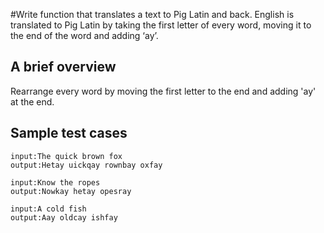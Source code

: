 #Write function that translates a text to Pig Latin and back. English is translated to Pig Latin by taking the first letter of every word, moving it to the end of the word and adding ‘ay’.

## A brief overview

Rearrange every word by moving the first letter to the end and adding 'ay' at the end.

## Sample test cases

```
input:The quick brown fox
output:Hetay uickqay rownbay oxfay
```

```
input:Know the ropes
output:Nowkay hetay opesray
```

```
input:A cold fish
output:Aay oldcay ishfay
```

